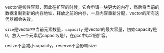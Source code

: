 vector是线性容器，因此在扩容的时候，它会申请一块更大的内存，然后将当前的数据复制到新的内存地址，释放之前的内存，一旦内容重新分配，vector的所有迭代器都会失效。

`size`是vector中当前元素数量，`capacity` 是vector的最大容量，初始capacity是0，放入一个元素后capacity是1，在gcc中以2倍扩容。

resize不会减小capacity，reserve不会影响size